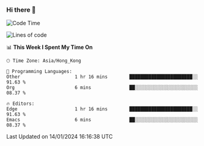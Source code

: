### Hi there 👋

<!--
**nicehiro/nicehiro** is a ✨ _special_ ✨ repository because its `README.md` (this file) appears on your GitHub profile.

Here are some ideas to get you started:

- 🔭 I’m currently working on ...
- 🌱 I’m currently learning ...
- 👯 I’m looking to collaborate on ...
- 🤔 I’m looking for help with ...
- 💬 Ask me about ...
- 📫 How to reach me: ...
- 😄 Pronouns: ...
- ⚡ Fun fact: ...
-->

<!--START_SECTION:waka-->
![Code Time](http://img.shields.io/badge/Code%20Time-190%20hrs%2025%20mins-blue)

![Lines of code](https://img.shields.io/badge/From%20Hello%20World%20I%27ve%20Written-2.6%20million%20lines%20of%20code-blue)

📊 **This Week I Spent My Time On** 

```text
🕑︎ Time Zone: Asia/Hong_Kong

💬 Programming Languages: 
Other                    1 hr 16 mins        ███████████████████████░░   91.63 % 
Org                      6 mins              ██░░░░░░░░░░░░░░░░░░░░░░░   08.37 % 

🔥 Editors: 
Edge                     1 hr 16 mins        ███████████████████████░░   91.63 % 
Emacs                    6 mins              ██░░░░░░░░░░░░░░░░░░░░░░░   08.37 % 
```


 Last Updated on 14/01/2024 16:16:38 UTC
<!--END_SECTION:waka-->

